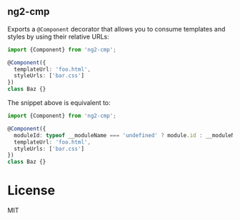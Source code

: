 ## ng2-cmp

Exports a `@Component` decorator that allows you to consume templates and styles by using their relative URLs:


```ts
import {Component} from 'ng2-cmp';

@Component({
  templateUrl: 'foo.html',
  styleUrls: ['bar.css']
})
class Baz {}
```
The snippet above is equivalent to:

```ts
import {Component} from 'ng2-cmp';

@Component({
  moduleId: typeof __moduleName === 'undefined' ? module.id : __moduleName,
  templateUrl: 'foo.html',
  styleUrls: ['bar.css']
})
class Baz {}
```

# License

MIT

